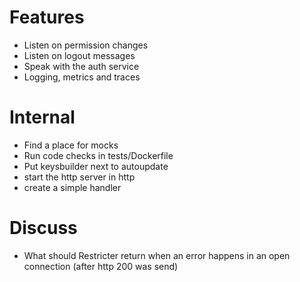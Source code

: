 # Features
* Listen on permission changes
* Listen on logout messages
* Speak with the auth service
* Logging, metrics and traces

# Internal
* Find a place for mocks
* Run code checks in tests/Dockerfile
* Put keysbuilder next to autoupdate
* start the http server in http
* create a simple handler

# Discuss
* What should Restricter return when an error happens in an open connection (after http 200 was send)
